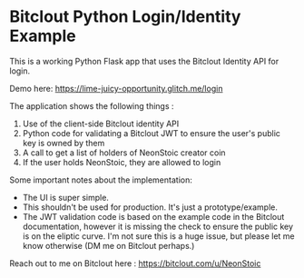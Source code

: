 # Bitclout Python Login/Identity Example

This is a working Python Flask app that uses the Bitclout Identity API for login.

Demo here: https://lime-juicy-opportunity.glitch.me/login

The application shows the following things :

1. Use of the client-side Bitclout identity API
2. Python code for validating a Bitclout JWT to ensure the user's public key is owned by them
3. A call to get a list of holders of NeonStoic creator coin
4. If the user holds NeonStoic, they are allowed to login

Some important notes about the implementation:
- The UI is super simple.
- This shouldn't be used for production. It's just a prototype/example.
- The JWT validation code is based on the example code in the Bitclout documentation, however it is missing the check to ensure the public key is on the eliptic curve. I'm not sure this is a huge issue, but please let me know otherwise (DM me on Bitclout perhaps.)

Reach out to me on Bitclout here : https://bitclout.com/u/NeonStoic
